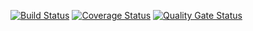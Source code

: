 [![Build Status](https://app.travis-ci.com/Dmitry-creator/NE-Danil-Ustinov.svg?branch=main)](https://app.travis-ci.com/Dmitry-creator/NE-Danil-Ustinov)
[![Coverage Status](https://coveralls.io/repos/github/Dmitry-creator/tasting3/badge.svg?branch=main)](https://coveralls.io/github/Dmitry-creator/tasting3?branch=main)
[![Quality Gate Status](https://sonarcloud.io/api/project_badges/measure?project=Dmitry-creator_tasting3&metric=alert_status)](https://sonarcloud.io/dashboard?id=Dmitry-creator_tasting3)
